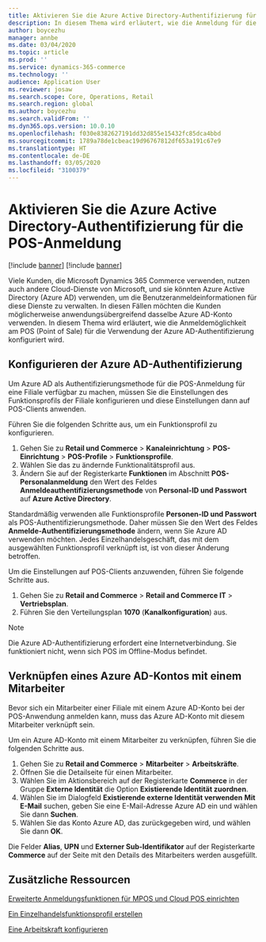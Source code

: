 ```yaml
---
title: Aktivieren Sie die Azure Active Directory-Authentifizierung für die POS-Anmeldung
description: In diesem Thema wird erläutert, wie die Anmeldung für die Microsoft Dynamics 365 Commerce POS (Point of Sale) so konfiguriert wird, dass sie die Azure Active Directory Authentifizierung verwendet.
author: boycezhu
manager: annbe
ms.date: 03/04/2020
ms.topic: article
ms.prod: ''
ms.service: dynamics-365-commerce
ms.technology: ''
audience: Application User
ms.reviewer: josaw
ms.search.scope: Core, Operations, Retail
ms.search.region: global
ms.author: boycezhu
ms.search.validFrom: ''
ms.dyn365.ops.version: 10.0.10
ms.openlocfilehash: f030e8382627191dd32d855e15432fc85dca4bbd
ms.sourcegitcommit: 1789a78de1cbeac19d96767812df653a191c67e9
ms.translationtype: HT
ms.contentlocale: de-DE
ms.lasthandoff: 03/05/2020
ms.locfileid: "3100379"
---
```

# <a name="enable-azure-active-directory-authentication-for-pos-sign-in"></a>Aktivieren Sie die Azure Active Directory-Authentifizierung für die POS-Anmeldung
[!include [banner](includes/banner.md)]
[!include [banner](includes/preview-banner.md)]

Viele Kunden, die Microsoft Dynamics 365 Commerce verwenden, nutzen auch andere Cloud-Dienste von Microsoft, und sie könnten Azure Active Directory (Azure AD) verwenden, um die Benutzeranmeldeinformationen für diese Dienste zu verwalten. In diesen Fällen möchten die Kunden möglicherweise anwendungsübergreifend dasselbe Azure AD-Konto verwenden. In diesem Thema wird erläutert, wie die Anmeldemöglichkeit am POS (Point of Sale) für die Verwendung der Azure AD-Authentifizierung konfiguriert wird.

## <a name="configure-azure-ad-authentication"></a>Konfigurieren der Azure AD-Authentifizierung

Um Azure AD als Authentifizierungsmethode für die POS-Anmeldung für eine Filiale verfügbar zu machen, müssen Sie die Einstellungen des Funktionsprofils der Filiale konfigurieren und diese Einstellungen dann auf POS-Clients anwenden.

Führen Sie die folgenden Schritte aus, um ein Funktionsprofil zu konfigurieren.

1. Gehen Sie zu **Retail und Commerce** \> **Kanaleinrichtung** \> **POS-Einrichtung** \> **POS-Profile** \> **Funktionsprofile**.
1. Wählen Sie das zu ändernde Funktionalitätsprofil aus.
1. Ändern Sie auf der Registerkarte **Funktionen** im Abschnitt **POS-Personalanmeldung** den Wert des Feldes **Anmeldeauthentifizierungsmethode** von **Personal-ID und Passwort** auf **Azure Active Directory**.

Standardmäßig verwenden alle Funktionsprofile **Personen-ID und Passwort** als POS-Authentifizierungsmethode. Daher müssen Sie den Wert des Feldes **Anmelde-Authentifizierungsmethode** ändern, wenn Sie Azure AD verwenden möchten. Jedes Einzelhandelsgeschäft, das mit dem ausgewählten Funktionsprofil verknüpft ist, ist von dieser Änderung betroffen.

Um die Einstellungen auf POS-Clients anzuwenden, führen Sie folgende Schritte aus.

1. Gehen Sie zu **Retail and Commerce** \> **Retail and Commerce IT** \> **Vertriebsplan**.
1. Führen Sie den Verteilungsplan **1070** (**Kanalkonfiguration**) aus.

> [!NOTE]
> Die Azure AD-Authentifizierung erfordert eine Internetverbindung. Sie funktioniert nicht, wenn sich POS im Offline-Modus befindet.

## <a name="associate-an-azure-ad-account-with-a-worker"></a>Verknüpfen eines Azure AD-Kontos mit einem Mitarbeiter

Bevor sich ein Mitarbeiter einer Filiale mit einem Azure AD-Konto bei der POS-Anwendung anmelden kann, muss das Azure AD-Konto mit diesem Mitarbeiter verknüpft sein.

Um ein Azure AD-Konto mit einem Mitarbeiter zu verknüpfen, führen Sie die folgenden Schritte aus.

1. Gehen Sie zu **Retail and Commerce** \> **Mitarbeiter** \> **Arbeitskräfte**.
1. Öffnen Sie die Detailseite für einen Mitarbeiter.
1. Wählen Sie im Aktionsbereich auf der Registerkarte **Commerce** in der Gruppe **Externe Identität** die Option **Existierende Identität zuordnen**.
1. Wählen Sie im Dialogfeld **Existierende externe Identität verwenden** **Mit E-Mail** suchen, geben Sie eine E-Mail-Adresse Azure AD ein und wählen Sie dann **Suchen**.
1. Wählen Sie das Konto Azure AD, das zurückgegeben wird, und wählen Sie dann **OK**.

Die Felder **Alias**, **UPN** und **Externer Sub-Identifikator** auf der Registerkarte **Commerce** auf der Seite mit den Details des Mitarbeiters werden ausgefüllt.

## <a name="additional-resources"></a>Zusätzliche Ressourcen

[Erweiterte Anmeldungsfunktionen für MPOS und Cloud POS einrichten](extended-logon.md)

[Ein Einzelhandelsfunktionsprofil erstellen](retail-functionality-profile.md)

[ Eine Arbeitskraft konfigurieren](https://docs.microsoft.com/dynamics365/commerce/tasks/worker)
